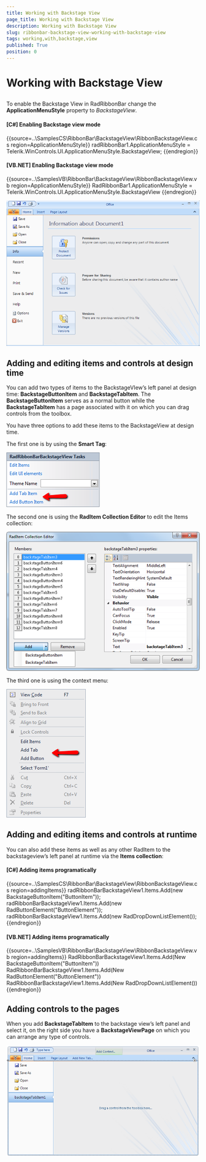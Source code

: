 ```yaml
---
title: Working with Backstage View
page_title: Working with Backstage View
description: Working with Backstage View
slug: ribbonbar-backstage-view-working-with-backstage-view
tags: working,with,backstage,view
published: True
position: 0
---
```


# Working with Backstage View



## 

To enable the Backstage View in RadRibbonBar change the __ApplicationMenuStyle__ property to *BackstageView*.

#### __[C#] Enabling Backstage view mode__

{{source=..\SamplesCS\RibbonBar\BackstageView\RibbonBackstageView.cs region=ApplicationMenuStyle}}
	            radRibbonBar1.ApplicationMenuStyle = Telerik.WinControls.UI.ApplicationMenuStyle.BackstageView;
	{{endregion}}



#### __[VB.NET] Enabling Backstage view mode__

{{source=..\SamplesVB\RibbonBar\BackstageView\RibbonBackstageView.vb region=ApplicationMenuStyle}}
	        RadRibbonBar1.ApplicationMenuStyle = Telerik.WinControls.UI.ApplicationMenuStyle.BackstageView
	{{endregion}}



![ribbonbar-backstage-view-working-with-backstage-view 001](images/ribbonbar-backstage-view-working-with-backstage-view001.png)

## Adding and editing items and controls at design time

You can add two types of items to the BackstageVIew’s left panel at design time: __BackstageButtonItem__ and 
        	__BackstageTabItem__. The __BackstageButtonItem__ serves as a normal button while the 
        	__BackstageTabItem__ has a page associated with it on which you can drag controls from the toolbox.
        

You have three options to add these items to the BackstageView at design time.
        

The first one is by using the __Smart Tag__:

![ribbonbar-backstage-view-working-with-backstage-view 002](images/ribbonbar-backstage-view-working-with-backstage-view002.png)

The second one is using the __RadItem Collection Editor__ to edit the Items collection:

![ribbonbar-backstage-view-working-with-backstage-view 003](images/ribbonbar-backstage-view-working-with-backstage-view003.png)

The third one is using the context menu:

![ribbonbar-backstage-view-working-with-backstage-view 004](images/ribbonbar-backstage-view-working-with-backstage-view004.png)

## Adding and editing items and controls at runtime

You can also add these items as well as any other RadItem to the backstageview’s left panel at runtime via the __Items collection__:
        

#### __[C#] Adding items programatically__

{{source=..\SamplesCS\RibbonBar\BackstageView\RibbonBackstageView.cs region=addingItems}}
	            radRibbonBarBackstageView1.Items.Add(new BackstageButtonItem("ButtonItem"));
	            radRibbonBarBackstageView1.Items.Add(new RadButtonElement("ButtonElement"));
	            radRibbonBarBackstageView1.Items.Add(new RadDropDownListElement());
	{{endregion}}



#### __[VB.NET] Adding items programatically__

{{source=..\SamplesVB\RibbonBar\BackstageView\RibbonBackstageView.vb region=addingItems}}
	        RadRibbonBarBackstageView1.Items.Add(New BackstageButtonItem("ButtonItem"))
	        RadRibbonBarBackstageView1.Items.Add(New RadButtonElement("ButtonElement"))
	        RadRibbonBarBackstageView1.Items.Add(New RadDropDownListElement())
	{{endregion}}



## Adding controls to the pages

When you add __BackstageTabItem__ to the backstage view’s left panel and select it, on the right side you have a 
      		__BackstageViewPage__ on which you can arrange any type of controls.
        

![ribbonbar-backstage-view-working-with-backstage-view 005](images/ribbonbar-backstage-view-working-with-backstage-view005.png)
